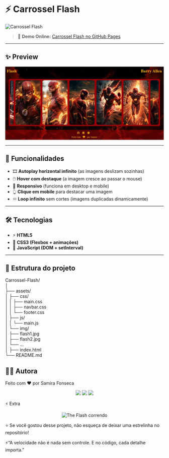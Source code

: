 # ⚡ Carrossel Flash  

![Carrossel Flash](assets/img/Carrossel-Flash-Google-Chrome-2025-08-25-20-14-55.gif)
  

> 🔗 **Demo Online:** [Carrossel Flash no GitHub Pages](https://samirasfonseca.github.io/carrossel-flash/)  

---

## ✨ Preview  
<p align="center">
  <img src="assets/img/flash.jpg" alt="Preview do Carrossel Flash" width="600px"/>
</p>  

---

## 🚀 Funcionalidades  
- 🎞️ **Autoplay horizontal infinito** (as imagens deslizam sozinhas)  
- 🖱️ **Hover com destaque** (a imagem cresce ao passar o mouse)  
- 📱 **Responsivo** (funciona em desktop e mobile)  
- 👆 **Clique em mobile** para destacar uma imagem  
- ♾️ **Loop infinito** sem cortes (imagens duplicadas dinamicamente)  

---

## 🛠️ Tecnologias  
- ⚡ **HTML5**  
- 🎨 **CSS3 (Flexbox + animações)**  
- 🧩 **JavaScript (DOM + setInterval)**  

---

## 📂 Estrutura do projeto  

Carrossel-Flash/<br>
│<br>
├── assets/<br>
│   ├── css/<br>
│   │   ├── main.css<br>
│   │   ├── navbar.css<br>
│   │   └── footer.css<br>
│   ├── js/<br>
│   │   └── main.js<br>
│   └── img/<br>
│       ├── flash1.jpg<br>
│       ├── flash2.jpg<br>
│       └── ...<br>
│
├── index.html<br>
└── README.md<br>

## 👩‍💻 Autora

Feito com ❤️ por Samira Fonseca

<p align="center"> <a href="https://github.com/samirasfonseca"><img src="https://img.shields.io/badge/GitHub-000?style=for-the-badge&logo=github&logoColor=white"></a> <a href="https://www.linkedin.com/in/samirasfonseca"><img src="https://img.shields.io/badge/LinkedIn-0077B5?style=for-the-badge&logo=linkedin&logoColor=white"></a> <a href="http://t.me/samirasfonseca"><img src="https://img.shields.io/badge/Telegram-26A5E4?style=for-the-badge&logo=telegram&logoColor=white"></a> </p>

⚡ Extra

<p align="center"> <img src="https://tenor.com/pt-BR/view/running-barry-allen-the-flash-ezra-miller-the-flash-movie-gif-6124209952182402217" width="250px" alt="The Flash correndo"/> </p>

⭐ Se você gostou desse projeto, não esqueça de deixar uma estrelinha no repositório!

⚡“A velocidade não é nada sem controle. E no código, cada detalhe importa.”